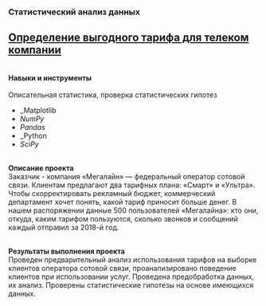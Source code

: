 ### Статистический анализ данных
## [Определение выгодного тарифа для телеком компании](https://github.com/OrlovaD/Portfolio/blob/main/Telecom%20statistics%20project/11_statistic_analysis_project.ipynb) 

<br />**Навыки и инструменты**<br />
<br />Описательная статистика, проверка статистических гипотез
* _Matplotlib
* _NumPy_
* _Pandas_
* _Python
* _SciPy_<br />

<br />**Описание проекта**<br />
Заказчик - компания «Мегалайн» — федеральный оператор сотовой связи. Клиентам предлагают два тарифных плана: «Смарт» и «Ультра». Чтобы скорректировать рекламный бюджет, коммерческий департамент хочет понять, какой тариф приносит больше денег. В нашем распоряжении данные 500 пользователей «Мегалайна»: кто они, откуда, каким тарифом пользуются, сколько звонков и сообщений каждый отправил за 2018-й год.<br />

<br />**Результаты выполнения проекта**<br />
Проведен предварительный анализ использования тарифов на выборке клиентов оператора сотовой связи, проанализировано поведение клиентов при использовании услуг. Проведена предобработка данных, их анализ. Проверены статистические гипотезы на основе имеющихся данных.
